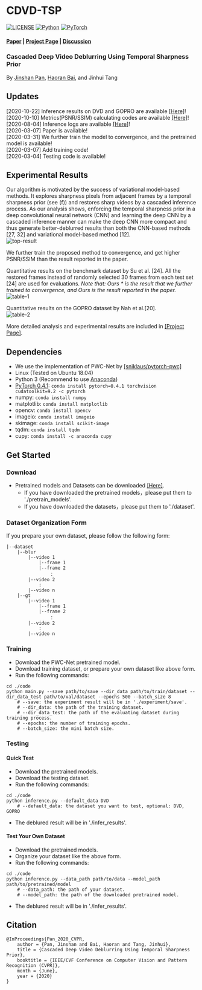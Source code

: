 # CDVD-TSP

[![LICENSE](https://img.shields.io/badge/license-MIT-green)](https://github.com/csbhr/CDVD-TSP/blob/master/LICENSE)
[![Python](https://img.shields.io/badge/python-3.6-blue.svg)](https://www.python.org/)
[![PyTorch](https://img.shields.io/badge/pytorch-0.4.1-%237732a8)](https://pytorch.org/)

#### [Paper](https://arxiv.org/abs/2004.02501) | [Project Page](https://baihaoran.xyz/projects/cdvd-tsp/index.html) | [Discussion](https://github.com/csbhr/CDVD-TSP/issues)
### Cascaded Deep Video Deblurring Using Temporal Sharpness Prior
By [Jinshan Pan](https://jspan.github.io/), [Haoran Bai](https://baihaoran.xyz/about), and Jinhui Tang

## Updates
[2020-10-22] Inference results on DVD and GOPRO are available [[Here]](https://drive.google.com/drive/folders/1lMpj-fkT89JfMOvTnqXMzfa57zCT8-2s?usp=sharing)!  
[2020-10-10] Metrics(PSNR/SSIM) calculating codes are available [[Here]](https://github.com/csbhr/OpenUtility#chapter-calculating-metrics)!  
[2020-08-04] Inference logs are available [[Here]](https://drive.google.com/drive/folders/1lMpj-fkT89JfMOvTnqXMzfa57zCT8-2s?usp=sharing)!  
[2020-03-07] Paper is available!  
[2020-03-31] We further train the model to convergence, and the pretrained model is available!  
[2020-03-07] Add training code!  
[2020-03-04] Testing code is available!

## Experimental Results
Our algorithm is motivated by the success of variational model-based methods. It explores sharpness pixels from adjacent frames by a temporal sharpness prior (see (f)) and restores sharp videos by a cascaded inference process. As our analysis shows, enforcing the temporal sharpness prior in a deep convolutional neural network (CNN) and learning the deep CNN by a cascaded inference manner can make the deep CNN more compact and thus generate better-deblurred results than both the CNN-based methods [27, 32] and variational model-based method [12].  
![top-result](https://s1.ax1x.com/2020/03/31/GQnfpt.png)  

We further train the proposed method to convergence, and get higher PSNR/SSIM than the result reported in the paper.  

Quantitative results on the benchmark dataset by Su et al. [24]. All the restored frames instead of randomly selected 30 frames from each test set [24] are used for evaluations. *Note that: Ours * is the result that we further trained to convergence, and Ours is the result reported in the paper.*  
![table-1](https://s1.ax1x.com/2020/03/31/GQOAv6.png)  

Quantitative results on the GOPRO dataset by Nah et al.[20].  
![table-2](https://s1.ax1x.com/2020/03/31/GQYZi8.png)  

More detailed analysis and experimental results are included in [[Project Page]](https://baihaoran.xyz/projects/cdvd-tsp/index.html).

## Dependencies

- We use the implementation of PWC-Net by [[sniklaus/pytorch-pwc]](https://github.com/sniklaus/pytorch-pwc)
- Linux (Tested on Ubuntu 18.04)
- Python 3 (Recommend to use [Anaconda](https://www.anaconda.com/download/#linux))
- [PyTorch 0.4.1](https://pytorch.org/): `conda install pytorch=0.4.1 torchvision cudatoolkit=9.2 -c pytorch`
- numpy: `conda install numpy`
- matplotlib: `conda install matplotlib`
- opencv: `conda install opencv`
- imageio: `conda install imageio`
- skimage: `conda install scikit-image`
- tqdm: `conda install tqdm`
- cupy: `conda install -c anaconda cupy`

## Get Started

### Download
- Pretrained models and Datasets can be downloaded [[Here]](https://drive.google.com/drive/folders/1lw_1jITafEQ9DvMys_S6aYwtNApYKWsz?usp=sharing).
	- If you have downloaded the pretrained models，please put them to './pretrain_models'.
	- If you have downloaded the datasets，please put them to './dataset'.

### Dataset Organization Form
If you prepare your own dataset, please follow the following form:
```
|--dataset  
    |--blur  
        |--video 1
            |--frame 1
            |--frame 2
                ：  
        |--video 2
            :
        |--video n
    |--gt
        |--video 1
            |--frame 1
            |--frame 2
                ：  
        |--video 2
        	:
        |--video n
```

### Training
- Download the PWC-Net pretrained model.
- Download training dataset, or prepare your own dataset like above form.
- Run the following commands:
```
cd ./code
python main.py --save path/to/save --dir_data path/to/train/dataset --dir_data_test path/to/val/dataset --epochs 500 --batch_size 8
	# --save: the experiment result will be in './experiment/save'.
	# --dir_data: the path of the training dataset.
	# --dir_data_test: the path of the evaluating dataset during training process.
	# --epochs: the number of training epochs.
	# --batch_size: the mini batch size.
```

### Testing

#### Quick Test
- Download the pretrained models.
- Download the testing dataset.
- Run the following commands:
```
cd ./code
python inference.py --default_data DVD
	# --default_data: the dataset you want to test, optional: DVD, GOPRO
```
- The deblured result will be in './infer_results'.

#### Test Your Own Dataset
- Download the pretrained models.
- Organize your dataset like the above form.
- Run the following commands:
```
cd ./code
python inference.py --data_path path/to/data --model_path path/to/pretrained/model
	# --data_path: the path of your dataset.
	# --model_path: the path of the downloaded pretrained model.
```
- The deblured result will be in './infer_results'.

## Citation
```
@InProceedings{Pan_2020_CVPR,
	author = {Pan, Jinshan and Bai, Haoran and Tang, Jinhui},
	title = {Cascaded Deep Video Deblurring Using Temporal Sharpness Prior},
	booktitle = {IEEE/CVF Conference on Computer Vision and Pattern Recognition (CVPR)},
	month = {June},
	year = {2020}
}
```
